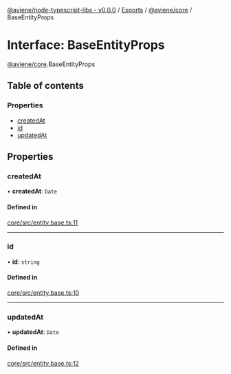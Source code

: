 [@aviene/node-typescript-libs - v0.0.0](../README.md) / [Exports](../modules.md) / [@aviene/core](../modules/aviene_core.md) / BaseEntityProps

# Interface: BaseEntityProps

[@aviene/core](../modules/aviene_core.md).BaseEntityProps

## Table of contents

### Properties

- [createdAt](aviene_core.BaseEntityProps.md#createdat)
- [id](aviene_core.BaseEntityProps.md#id)
- [updatedAt](aviene_core.BaseEntityProps.md#updatedat)

## Properties

### createdAt

• **createdAt**: `Date`

#### Defined in

[core/src/entity.base.ts:11](https://github.com/stefan-karlsson/node-typescript-libs/blob/1f42aaec068cd93eea2c53246d25840b6b5936df/packages/core/src/entity.base.ts#L11)

___

### id

• **id**: `string`

#### Defined in

[core/src/entity.base.ts:10](https://github.com/stefan-karlsson/node-typescript-libs/blob/1f42aaec068cd93eea2c53246d25840b6b5936df/packages/core/src/entity.base.ts#L10)

___

### updatedAt

• **updatedAt**: `Date`

#### Defined in

[core/src/entity.base.ts:12](https://github.com/stefan-karlsson/node-typescript-libs/blob/1f42aaec068cd93eea2c53246d25840b6b5936df/packages/core/src/entity.base.ts#L12)
